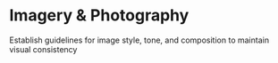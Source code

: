 # Imagery & Photography

Establish guidelines for image style, tone, and composition to maintain visual consistency